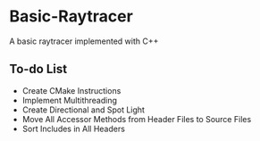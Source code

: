 # Basic-Raytracer
A basic raytracer implemented with C++

## To-do List
- Create CMake Instructions
- Implement Multithreading
- Create Directional and Spot Light
- Move All Accessor Methods from Header Files to Source Files
- Sort Includes in All Headers